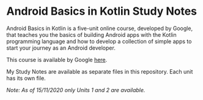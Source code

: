 # Android Basics in Kotlin Study Notes

Android Basics in Kotlin is a five-unit online course, developed by Google, that teaches you the basics of building Android apps with the Kotlin programming language and how to develop a collection of simple apps to start your journey as an Android developer.

This course is available by Google [here](https://developer.android.com/courses/android-basics-kotlin/course).

My Study Notes are available as separate files in this repository. Each unit has its own file.

_Note: As of 15/11/2020 only Units 1 and 2 are available._

